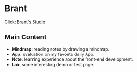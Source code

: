 # Brant
Click: [Brant's Studio](http://7brant.me)
## Main Content
- **Mindmap**: reading notes by drawing a mindmap.  
- **App**: evaluation on my favorite daily App.
- **Note**: learning experience about the front-end development.
- **Lab**: some interesting demo or test page.
